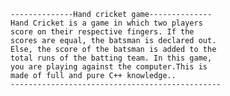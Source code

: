 
    --------------Hand cricket game--------------
    Hand Cricket is a game in which two players
    score on their respective fingers. If the
    scores are equal, the batsman is declared out.
    Else, the score of the batsman is added to the
    total runs of the batting team. In this game,
    you are playing against the computer.This is 
    made of full and pure C++ knowledge..
    -----------------------------------------------
